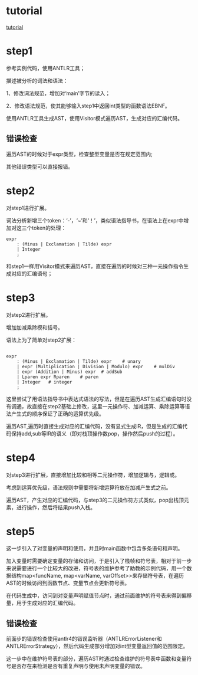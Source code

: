 # tutorial

[tutorial](https://decaf-lang.github.io/minidecaf-tutorial/)

# step1

参考实例代码，使用ANTLR工具；

描述被分析的词法和语法：

1、修改词法规范，增加对‘main’字节的读入；

2、修改语法规范，使其能够输入step1中返回int类型的函数语法EBNF。

使用ANTLR工具生成AST，使用Visitor模式遍历AST，生成对应的汇编代码。

## 错误检查

遍历AST的时候对于expr类型，检查整型变量是否在规定范围内;

其他错误类型可以直接报错。

# step2

对step1进行扩展。

词法分析新增三个token：‘-’，‘~’和‘！’，类似语法指导书，在语法上在expr中增加对这三个token的处理：

```
expr
    : (Minus | Exclamation | Tilde) expr
    | Integer
    ;
```
和step1一样用Visitor模式来遍历AST，直接在遍历的时候对三种一元操作指令生成对应的汇编语句；

# step3

对step2进行扩展。

增加加减乘除模和括号。

语法上为了简单对step2扩展：
```

expr                
    : (Minus | Exclamation | Tilde) expr    # unary
    | expr (Multiplication | Division | Modulo) expr    # mulDiv
    | expr (Addition | Minus) expr  # addSub
    | Lparen expr Rparen    # paren
    | Integer   # integer                       
    ;
```
这里尝试了用语法指导书中表达式语法的写法，但是在遍历AST生成汇编语句时没有调通，故直接在step2基础上修改，这里一元操作符、加减运算、乘除运算等语法产生式的顺序保证了正确的运算优先级。

遍历AST,遍历时直接生成对应的汇编代码，没有显式生成IR，但是生成的汇编代码保持add,sub等IR的语义（即对栈顶操作数pop，操作然后push的过程）。

# step4

对step3进行扩展，直接增加比较和相等二元操作符，增加逻辑与，逻辑或。

考虑到运算优先级，语法规则中需要将新增运算符放在加减产生式之前。

遍历AST，产生对应的汇编代码，与step3的二元操作符方式类似，pop出栈顶元素，进行操作，然后将结果push入栈。

# step5

这一步引入了对变量的声明和使用，并且时main函数中包含多条语句和声明。

加入变量时需要确定变量的存储和访问，于是引入了栈帧和符号表，相对于前一步来说需要进行一个比较大的改进，符号表的维护参考了助教的示例代码，用一个数据结构map<funcName, map<varName, varOffset>>来存储符号表，在遍历AST的时候访问到函数节点、变量节点会更新符号表。

在代码生成中，访问到对变量声明赋值节点时，通过前面维护的符号表来得到偏移量，用于生成对应的汇编代码。

## 错误检查

前面步的错误检查使用antlr4的错误监听器（ANTLRErrorListener和ANTLRErrorStrategy），然后代码生成部分增加对int型变量返回值的范围限定。

这一步中在维护符号表的部分，遍历AST时通过检查维护的符号表中函数和变量符号是否存在来检测是否有重复声明与使用未声明变量的错误。
